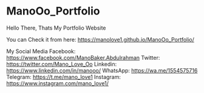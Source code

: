# ManoOo_Portfolio

Hello There,
Thats My Portfolio Website

You can Check it from here:
https://manolove1.github.io/ManoOo_Portfolio/


My Social Media
Facebook:
https://www.facebook.com/ManoBaker.Abdulrahman
Twitter:
https://twitter.com/Mano_Love_Oo
Linkedin:
https://www.linkedin.com/in/manooo/
WhatsApp:
https://wa.me/1554575716
Telegram:
https://t.me/mano_love1
Instagram:
https://www.instagram.com/mano_love1/
